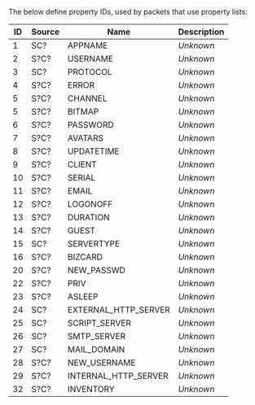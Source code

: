 The below define property IDs, used by packets that use property lists:

| ID | Source | Name | Description |
| -- | ------ | ---- | ----------- |
| 1 | SC? | APPNAME | *Unknown* |
| 2 | S?C? | USERNAME | *Unknown* |
| 3 | SC? | PROTOCOL | *Unknown* |
| 4 | S?C? | ERROR | *Unknown* |
| 5 | S?C? | CHANNEL | *Unknown* |
| 5 | S?C? | BITMAP | *Unknown* |
| 6 | S?C? | PASSWORD | *Unknown* |
| 7 | S?C? | AVATARS | *Unknown* |
| 8 | S?C? | UPDATETIME | *Unknown* |
| 9 | S?C? | CLIENT | *Unknown* |
| 10 | S?C? | SERIAL | *Unknown* |
| 11 | S?C? | EMAIL | *Unknown* |
| 12 | S?C? | LOGONOFF | *Unknown* |
| 13 | S?C? | DURATION | *Unknown* |
| 14 | S?C? | GUEST | *Unknown* |
| 15 | SC? | SERVERTYPE | *Unknown* |
| 16 | S?C? | BIZCARD | *Unknown* |
| 20 | S?C? | NEW_PASSWD | *Unknown* |
| 22 | S?C? | PRIV | *Unknown* |
| 23 | S?C? | ASLEEP | *Unknown* |
| 24 | SC? | EXTERNAL_HTTP_SERVER | *Unknown* |
| 25 | SC? | SCRIPT_SERVER | *Unknown* |
| 26 | SC? | SMTP_SERVER | *Unknown* |
| 27 | SC? | MAIL_DOMAIN | *Unknown* |
| 28 | S?C? | NEW_USERNAME | *Unknown* |
| 29 | S?C? | INTERNAL_HTTP_SERVER | *Unknown* |
| 32 | S?C? | INVENTORY | *Unknown* |
